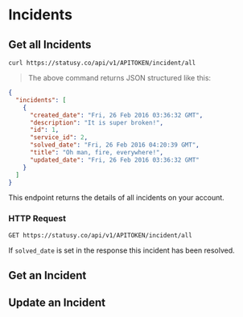 # Incidents

## Get all Incidents

```
curl https://statusy.co/api/v1/APITOKEN/incident/all
```

> The above command returns JSON structured like this:

```json
{
  "incidents": [
    {
      "created_date": "Fri, 26 Feb 2016 03:36:32 GMT",
      "description": "It is super broken!",
      "id": 1,
      "service_id": 2,
      "solved_date": "Fri, 26 Feb 2016 04:20:39 GMT",
      "title": "Oh man, fire, everywhere!",
      "updated_date": "Fri, 26 Feb 2016 03:36:32 GMT"
    }
  ]
}
```

This endpoint returns the details of all incidents on your account.

### HTTP Request

`GET https://statusy.co/api/v1/APITOKEN/incident/all`

<aside class="notice">
If <code>solved_date</code> is set in the response this incident has been resolved.
</aside>

## Get an Incident

## Update an Incident
